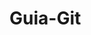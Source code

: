 # Guia-Git
<p>
  <h1 align="center">
    <a href="https://jan-krueger.net/git-cheat-sheet-take-two"
      <img src ="https://imgur.com/a/6zQOQMK" alt= Git Cheat Sheet Thumbnail/>
    </a>
  </h1>
<p>
